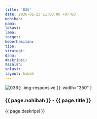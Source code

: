 ```yaml
---
title: '036'
date: 2036-01-23 11:08:00 +07:00
nohibah: 
nama: 
lokasi: 
lama: 
target: 
keberhasilan: 
tipe: 
strategi: 
dana: 
deskripsi: 
masalah: 
solusi: 
layout: hibah
---
```


![036](/static/img/hibahcms/036.png){: .img-responsive }{: width="350" }

### {{ page.nohibah }} - {{ page.title }}

{{ page.deskripsi }}
